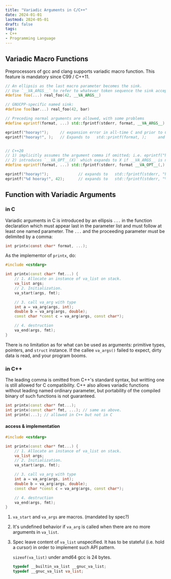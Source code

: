 ```yaml
---
title: "Variadic Arguments in C/C++"
date: 2024-01-01
lastmod: 2024-05-01
draft: false
tags:
- C++
- Programming Language
---
```


## Variadic Macro Functions

Preprocessors of gcc and clang supports variadic macro function. This feature is mandatory since C99 / C++11.

```c++
// An ellipsis as the last macro parameter becomes the sink.
// Use `__VA_ARGS__` to refer to whatever token sequence the sink accepts.
#define foo(...) real_foo(42, __VA_ARGS__)

// GNUCPP-specific named sink:
#define foo(bar...) real_foo(42, bar)

// Preceding normal arguments are allowed, with some problems
#define eprintf(format, ...) std::fprintf(stderr, format, __VA_ARGS__)

eprintf("hooray!");     // expansion error in all-time C and prior to C++20.
eprintf("hooray!", );   // Expands to   std::printf(format, );     and compiler will complain.


// C++20
// 1) implicitly assumes the argument comma if omitted; i.e. eprintf("hooray!") is equivalent to eprintf("hooray!", )
// 2) introduces `__VA_OPT__(X)` which expands to X if __VA_ARGS__ is not empty, or nothing otherwise.
#define eprintf(format, ...) std::fprintf(stderr, format __VA_OPT__(,) __VA_ARGS__)

eprintf("hooray!");             // expands to   std::fprintf(stderr, "hooray");
eprintf("%d hooray!", 42);      // expands to   std::fprintf(stderr, "%d hooray", 42);
```

## Function with Variadic Arguments

### in C

Variadic arguments in C is introduced by an ellipsis `...` in the function declaration
which must appear last in the parameter list and must follow at least one named parameter.
The `...` and the proceeding parameter must be delimited by a comma:

```c
int printx(const char* format, ...);
```

As the implementor of `printx`, do:

```c++
#include <cstdarg>

int printx(const char* fmt...) {
    // 1. Allocate an instance of va_list on stack.
    va_list args;
    // 2. Initialization.
    va_start(args, fmt);

    // 3. call va_arg with type
    int a = va_arg(args, int);
    double b = va_arg(args, double);
    const char *const c = va_arg(args, const char*);

    // 4. destruction
    va_end(args, fmt);
}
```

There is no limitation as for what can be used as arguments: primitive types, pointers, and `struct` instance.
If the callee `va_args()` failed to expect, dirty data is read, and your program booms.

### in C++

The leading comma is omitted from C++'s standard syntax, but writting one is still allowed for C compatibility.
C++ also allows variadic functions without leading named ordinary parameter, but portability of the compiled binary of such functions is not guaranteed.

```c++
int printx(const char* fmt...);
int printx(const char* fmt, ...); // same as above.
int printx(...); // allowed in C++ but not in C
```

#### access & implementation

```c++
#include <cstdarg>

int printx(const char* fmt...) {
    // 1. Allocate an instance of va_list on stack.
    va_list args;
    // 2. Initialization.
    va_start(args, fmt);

    // 3. call va_arg with type
    int a = va_arg(args, int);
    double b = va_arg(args, double);
    const char *const c = va_arg(args, const char*);

    // 4. destruction
    va_end(args, fmt);
}
```

1. `va_start` and `va_args` are macros. (mandated by spec?)
2. It's undefined behavior if `va_arg` is called when there are no more arguments in `va_list`.
3. Spec leave content of `va_list` unspecified. It has to be stateful (i.e. hold a cursor) in order to implement such API pattern.

    `sizeof(va_list)` under amd64 gcc is 24 bytes.

    ```c
    typedef __builtin_va_list __gnuc_va_list;
    typedef __gnuc_va_list va_list;
